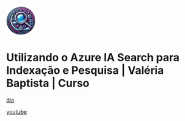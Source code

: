 ![alt text](image.png)

# Utilizando o Azure IA Search para Indexação e Pesquisa | Valéria Baptista | Curso

[dio](https://web.dio.me/course/implementar-uma-solucao-de-pesquisa-inteligente/learning/4e36d0e5-9e7a-4957-808b-a13507e2aa1b)

[youtube](https://www.youtube.com/playlist?list=PLUFkgDlXfnjtioPI8Sf6JHTwQJXoSf68m)
